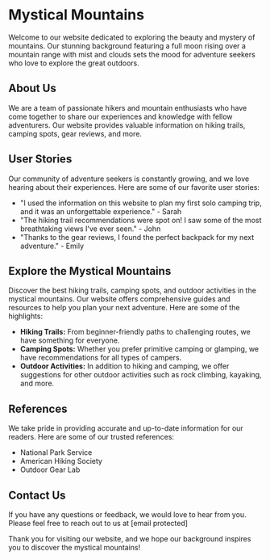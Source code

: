 <!--font:Exo 2-->

# Mystical Mountains

Welcome to our website dedicated to exploring the beauty and mystery of mountains. Our stunning background featuring a full moon rising over a mountain range with mist and clouds sets the mood for adventure seekers who love to explore the great outdoors.

## About Us

We are a team of passionate hikers and mountain enthusiasts who have come together to share our experiences and knowledge with fellow adventurers. Our website provides valuable information on hiking trails, camping spots, gear reviews, and more.

## User Stories

Our community of adventure seekers is constantly growing, and we love hearing about their experiences. Here are some of our favorite user stories:

- "I used the information on this website to plan my first solo camping trip, and it was an unforgettable experience." - Sarah
- "The hiking trail recommendations were spot on! I saw some of the most breathtaking views I've ever seen." - John
- "Thanks to the gear reviews, I found the perfect backpack for my next adventure." - Emily

## Explore the Mystical Mountains

Discover the best hiking trails, camping spots, and outdoor activities in the mystical mountains. Our website offers comprehensive guides and resources to help you plan your next adventure. Here are some of the highlights:

- **Hiking Trails:** From beginner-friendly paths to challenging routes, we have something for everyone.
- **Camping Spots:** Whether you prefer primitive camping or glamping, we have recommendations for all types of campers.
- **Outdoor Activities:** In addition to hiking and camping, we offer suggestions for other outdoor activities such as rock climbing, kayaking, and more.

## References

We take pride in providing accurate and up-to-date information for our readers. Here are some of our trusted references:

- National Park Service
- American Hiking Society
- Outdoor Gear Lab

## Contact Us

If you have any questions or feedback, we would love to hear from you. Please feel free to reach out to us at [email protected]

Thank you for visiting our website, and we hope our background inspires you to discover the mystical mountains!

<!--

Write me content for website with wallpaper which alt text is:

"A photograph of a full moon rising over a mountain range, with mist and clouds adding to the sense of mystery."

The name/title of the page should not be 1:1 copy of the alt text but rather a real content of the website which is using this wallpaper.

- Use markdown format 
- Start with heading
- Heading should be short and concise
- The content should look like a real website 
- The website should not be about the wallpaper, wallpaper is just a related background
- Heading should be contain work "wallpaper" or "background"
- Include real sections like references, contact, user stories, etc. use things relevant to the page purpose.
- Feel free to use structure like headings, bullets, numbering, blockquotes, paragraphs, horizontal lines, etc.
- You can use formatting like bold or _italic_
- You can include UTF-8 emojis
- Links should be only #hash anchors (and you can refer to the document itself)
- Do not include images


---


# Explore the Mystical Mountains - A Wallpaper for Adventure Seekers

Welcome to our website dedicated to exploring the beauty and mystery of mountains. Our wallpaper featuring a full moon rising over a mountain range with mist and clouds is the perfect background for adventure seekers who love to explore the great outdoors.

## About Us

We are a team of passionate hikers and mountain enthusiasts who have come together to share our experiences and knowledge with fellow adventurers. Our website provides valuable information on hiking trails, camping spots, gear reviews, and more.

## User Stories

Our community of adventure seekers is constantly growing, and we love hearing about their experiences. Here are some of our favorite user stories:

- "I used the information on this website to plan my first solo camping trip, and it was an unforgettable experience." - Sarah
- "The hiking trail recommendations were spot on! I saw some of the most breathtaking views I've ever seen." - John
- "Thanks to the gear reviews, I found the perfect backpack for my next adventure." - Emily

## References

We take pride in providing accurate and up-to-date information for our readers. Here are some of our trusted references:

- National Park Service
- American Hiking Society
- Outdoor Gear Lab

## Contact Us

If you have any questions or feedback, we would love to hear from you. Please feel free to reach out to us at [email protected]

Thank you for visiting our website, and we hope our wallpaper inspires you to explore the mystical mountains!


---


Heading should not include word "wallpaper". The website should not be about the wallpaper itself, wallpaper is just a related background, rewrite whole content.


---


# Discover the Mystical Mountains - A Gateway to Adventure

Welcome to our website dedicated to exploring the beauty and mystery of mountains. Our stunning background featuring a full moon rising over a mountain range with mist and clouds sets the mood for adventure seekers who love to explore the great outdoors.

## About Us

We are a team of passionate hikers and mountain enthusiasts who have come together to share our experiences and knowledge with fellow adventurers. Our website provides valuable information on hiking trails, camping spots, gear reviews, and more.

## User Stories

Our community of adventure seekers is constantly growing, and we love hearing about their experiences. Here are some of our favorite user stories:

- "I used the information on this website to plan my first solo camping trip, and it was an unforgettable experience." - Sarah
- "The hiking trail recommendations were spot on! I saw some of the most breathtaking views I've ever seen." - John
- "Thanks to the gear reviews, I found the perfect backpack for my next adventure." - Emily

## Explore the Mystical Mountains

Discover the best hiking trails, camping spots, and outdoor activities in the mystical mountains. Our website offers comprehensive guides and resources to help you plan your next adventure. Here are some of the highlights:

- **Hiking Trails:** From beginner-friendly paths to challenging routes, we have something for everyone.
- **Camping Spots:** Whether you prefer primitive camping or glamping, we have recommendations for all types of campers.
- **Outdoor Activities:** In addition to hiking and camping, we offer suggestions for other outdoor activities such as rock climbing, kayaking, and more.

## References

We take pride in providing accurate and up-to-date information for our readers. Here are some of our trusted references:

- National Park Service
- American Hiking Society
- Outdoor Gear Lab

## Contact Us

If you have any questions or feedback, we would love to hear from you. Please feel free to reach out to us at [email protected]

Thank you for visiting our website, and we hope our background inspires you to discover the mystical mountains!

-->
